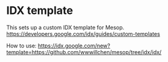 # IDX template

This sets up a custom IDX template for Mesop.
https://developers.google.com/idx/guides/custom-templates

How to use:
https://idx.google.com/new?template=https://github.com/wwwillchen/mesop/tree/idx/idx/

